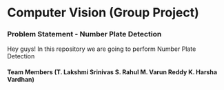 # Computer Vision (Group Project)

### Problem Statement - Number Plate Detection

Hey guys! In this repository we are going to perform Number Plate Detection









#### Team Members (T. Lakshmi Srinivas    S. Rahul    M. Varun Reddy    K. Harsha Vardhan)
